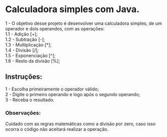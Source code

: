 # Calculadora simples com Java.
1 - O objetivo desse projeto é desenvolver uma calculadora simples, de um operador e dois operandos, com as operações:<br>
	1.1 - Adição [+];<br>
	1.2 - Subtração [-];<br>
	1.3 - Multiplicação [*];<br>
	1.4 - Divisão [/];<br>
	1.5 - Exponenciação [^];<br>
	1.6 - Resto da divisão [%];<br>

## Instruções:
1 - Escolha primeiramente o operador válido;<br>
2 - Digite o primeiro operando e logo após o segundo operando;<br>
3 - Receba o resultado.<br>

### Observações:
Cuidado com as regras matemáticas como a divisão por zero, caso isso ocorra o código não aceitará realizar a operação.<br>
